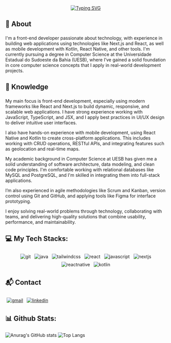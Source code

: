 <div align="center">
<a href="https://git.io/typing-svg"><img src="https://readme-typing-svg.demolab.com?font=Fira+Code&size=24&pause=1000&color=006C8D&background=FFFFFF00&center=true&vCenter=true&width=435&lines=Hi%2C+I'm+Jo%C3%A3o+Vitor;I'm+a+computer+science+student" alt="Typing SVG" /></a>
</div>

###

<h2 align="left">📌 About</h2>

###

I'm a front-end developer passionate about technology, with experience in building web applications using technologies like Next.js and React, as well as mobile development with Kotlin, React Native, and other tools. I'm currently pursuing a degree in Computer Science at the Universidade Estadual do Sudoeste da Bahia (UESB), where I’ve gained a solid foundation in core computer science concepts that I apply in real-world development projects.

###

<h2 align="left">🧠 Knowledge</h2>

###

<p>My main focus is front-end development, especially using modern frameworks like React and Next.js to build dynamic, responsive, and scalable web applications. I have strong experience working with JavaScript, TypeScript, and JSX, and I apply best practices in UI/UX design to deliver intuitive user interfaces.</p>
<p>I also have hands-on experience with mobile development, using React Native and Kotlin to create cross-platform applications. This includes working with CRUD operations, RESTful APIs, and integrating features such as geolocation and real-time maps.</p>
<p>My academic background in Computer Science at UESB has given me a solid understanding of software architecture, data modeling, and clean code principles. I'm comfortable working with relational databases like MySQL and PostgreSQL, and I'm skilled in integrating them into full-stack applications.</p>
<p>I’m also experienced in agile methodologies like Scrum and Kanban, version control using Git and GitHub, and applying tools like Figma for interface prototyping.</p>
<p>I enjoy solving real-world problems through technology, collaborating with teams, and delivering high-quality solutions that combine usability, performance, and maintainability.</p>

###

<h2 align="left">💻 My Tech Stacks:</h2>

###

<div align="center">
  <img src="https://img.shields.io/badge/git-%23F05033.svg?style=for-the-badge&logo=git&logoColor=white" alt="git" style="vertical-align:top; margin:4px">
  <img src="https://img.shields.io/badge/java-%23ED8B00.svg?style=for-the-badge&logo=openjdk&logoColor=white" alt="java" style="vertical-align:top; margin:4px">
  <img src="https://img.shields.io/badge/tailwindcss-%2338B2AC.svg?style=for-the-badge&logo=tailwind-css&logoColor=white" alt="tailwindcss" style="vertical-align:top; margin:4px">
  <img src="https://img.shields.io/badge/react-%2320232a.svg?style=for-the-badge&logo=react&logoColor=%2361DAFB" alt="react" style="vertical-align:top; margin:4px">
  <img src="https://img.shields.io/badge/javascript-%23323330.svg?style=for-the-badge&logo=javascript&logoColor=%23F7DF1E" alt="javascript" style="vertical-align:top; margin:4px">
  <img src="https://img.shields.io/badge/Next-black?style=for-the-badge&logo=next.js&logoColor=white" alt="nextjs" style="vertical-align:top; margin:4px">
  <img src="https://img.shields.io/badge/react_native-%2320232a.svg?style=for-the-badge&logo=react&logoColor=%2361DAFB" alt="reactnative" style="vertical-align:top; margin:4px">
  <img src="https://img.shields.io/badge/kotlin-%237F52FF.svg?style=for-the-badge&logo=kotlin&logoColor=white" alt="kotlin" style="vertical-align:top; margin:4px">
</div>

###

<h2 align="left">📬 Contact</h2>

###

<a href="mailto:jvcangussubo@gmail.com"><img src="https://img.shields.io/badge/Gmail-D14836?style=for-the-badge&logo=gmail&logoColor=white" alt="gmail" style="vertical-align:top; margin:4px"></a>
<a href="https://www.linkedin.com/in/jvcangussu/" target="_blank"><img src="https://img.shields.io/badge/LinkedIn-0077B5?style=for-the-badge&logo=linkedin&logoColor=white" alt="linkedin" style="vertical-align:top; margin:4px"></a>

<h2 align="left">📊 Github Stats:</h3>

###

![Anurag's GitHub stats](https://github-readme-stats.vercel.app/api?username=jvcangussu&show_icons=true&theme=algolia)
![Top Langs](https://github-readme-stats.vercel.app/api/top-langs/?username=jvcangussu&layout=compact&theme=algolia)
